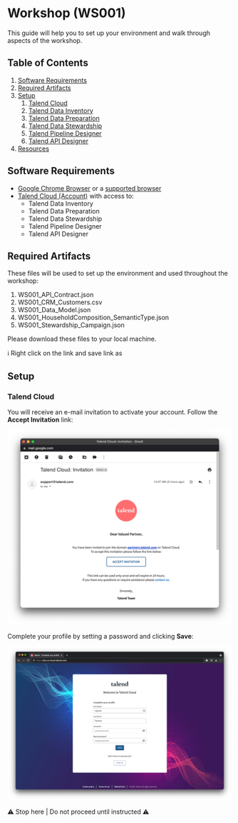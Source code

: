 # Workshop (WS001)

This guide will help you to set up your environment and walk through aspects of the workshop.

## Table of Contents

1. [Software Requirements](#softwarerequirements)
2. [Required Artifacts](#requiredartifacts)
3. [Setup](#setup)
   1. [Talend Cloud](#tc)
   2. [Talend Data Inventory](#tdi)
   3. [Talend Data Preparation](#tdp)
   4. [Talend Data Stewardship](#tds)
   5. [Talend Pipeline Designer](#tpd)
   6. [Talend API Designer](#tad)
4. [Resources](#resources)

## Software Requirements <a name="softwarerequirements"></a>

- [Google Chrome Browser](https://www.google.com/chrome/) or a [supported browser](https://help.talend.com/r/ZBKKZVJBkDd7ahlDL~Sd5A/dwsHUf_92boPg8TSwgAwQQ)
- [Talend Cloud (Account)](https://auth.us.cloud.talend.com/) with access to:
  - Talend Data Inventory
  - Talend Data Preparation
  - Talend Data Stewardship
  - Talend Pipeline Designer
  - Talend API Designer

## Required Artifacts <a name="requiredartifacts"></a>

These files will be used to set up the environment and used throughout the workshop:

1. WS001_API_Contract.json
2. WS001_CRM_Customers.csv
3. WS001_Data_Model.json
4. WS001_HouseholdComposition_SemanticType.json
5. WS001_Stewardship_Campaign.json

Please download these files to your local machine.

:information_source: Right click on the link and save link as

## Setup <a name="setup"></a>

### Talend Cloud <a name="tc"></a>

You will receive an e-mail invitation to activate your account. Follow the __Accept Invitation__ link:

![Talend Cloud Invitation](screenshots/ws001-001.png)

Complete your profile by setting a password and clicking __Save__:

![Talend Cloud Complete Your Profile](screenshots/ws001-002.png)

:warning:  Stop here | Do not proceed until instructed :warning:

